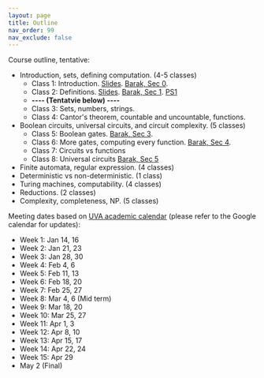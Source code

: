 ```yaml
---
layout: page
title: Outline
nav_order: 99
nav_exclude: false
---
```


Course outline, tentative: 
- Introduction, sets, defining computation. (4-5 classes)
  - Class 1: Introduction. [Slides](assets/pdf/cs3120-class1.pdf). [Barak, Sec 0](https://introtcs.org/public/lec_01_introduction.html).
  - Class 2: Definitions. [Slides](assets/pdf/cs3120-class2-ink.pdf).  [Barak, Sec 1](https://introtcs.org/public/lec_00_1_math_background.html). [PS1](assets/pdf/cs3120-ps1.pdf)
  - **---- (Tentatvie below) ----**
  - Class 3: Sets, numbers, strings.
  - Class 4: Cantor's theorem, countable and uncountable, functions.
- Boolean circuits, universal circuits, and circuit complexity. (5 classes)
  - Class 5: Boolean gates. [Barak, Sec 3](https://introtcs.org/public/lec_03_computation.html).
  - Class 6: More gates, computing every function. [Barak, Sec 4](https://introtcs.org/public/lec_03a_computing_every_function.html).
  - Class 7: Circuits vs functions
  - Class 8: Universal circuits [Barak, Sec 5](https://introtcs.org/public/lec_04_code_and_data.html)
- Finite automata, regular expression. (4 classes)
- Deterministic vs non-deterministic. (1 class)
- Turing machines, computability. (4 classes)
- Reductions. (2 classes)
- Complexity, completeness, NP. (5 classes)

Meeting dates based on [UVA academic calendar](https://registrar.virginia.edu/calendar/academic/2024-2025) (please refer to the Google calendar for updates):
- Week 1: Jan 14, 16
- Week 2: Jan 21, 23
- Week 3: Jan 28, 30
- Week 4: Feb 4, 6
- Week 5: Feb 11, 13
- Week 6: Feb 18, 20
- Week 7: Feb 25, 27
- Week 8: Mar 4, 6 (Mid term)
- Week 9: Mar 18, 20
- Week 10: Mar 25, 27
- Week 11: Apr 1, 3
- Week 12: Apr 8, 10
- Week 13: Apr 15, 17
- Week 14: Apr 22, 24
- Week 15: Apr 29
- May 2 (Final)

<!-- 
Wei-Kai's:
Class 1: Introduction
Class 2: Defining Definitions (PS1)
Class 3: What can be represented by bits?
Class 4: More Infinities
Class 5: Defining Computation (PS2)
Class 6: Modeling Boolean Circuits
Class 7: Universal Circuits
Class 8: Syntactic Sugar, Complexity of Functions (PS3)
Class 9: Circuit Size Hierarchy
Class 10: Circuit Complexity and Universal Circuits (PS4)
Class 11: Universal Circuits, Code as Data, Recap Part 1
Class 12: Finite Automata and Regular Expressions (PS5)
Class 13: Regular Expressions
Class 14: Deterministic and Nondeterministic FAs
Class 15: Review
...
TBD
 -->

<!-- 
Dave's:
Class 1: Introduction
Class 2: Defining Definitions (PS1)
Class 3: What can be represented by bits?
Class 4: More Infinities
Class 5: Defining Computation (PS2)
Class 6: Modeling Boolean Circuits
Class 7: Universal Circuits
Class 8: Syntactic Sugar, Complexity of Functions (PS3)
Class 9: Circuit Size Hierarchy
Class 10: Circuit Complexity and Universal Circuits (PS4)
Class 11: Universal Circuits, Quiz Questions, Practice Problems
Class 12: Review
Class 13: Finite Automata and Regular Expressions
Class 14: Regular Expressions
Class 15: Deterministic and Nondeterministic FAs
Class 16: Completing DFA=RE Proof
Class 17: NFA vs. RE
Class 18: Turing Machines
Class 19: Computability
Class 20: Proving Uncomputability
Class 21: Reductions and Recognizability
Class 22: Rice's Theorem
Class 23: Complexity
Class 24: Complexity II
Class 25: Probably Hard Problems
Class 26: Cook-Levin Theorem
Class 27: Wrap-up
 -->
